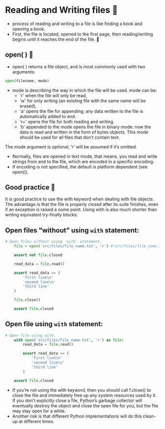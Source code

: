 # Reading and Writing files 🧰

- process of reading and writing to a file is like finding a book and opening a book.
- First, the file is located, opened to the first page, then reading/writing begins until it reaches
the end of the file. 🔧

## open( ) 🧹

- open( ) returns a file object, and is most commonly used with two arguments:

```python
open(filename, mode)
```
- mode is describing the way in which the file will be used. mode can be:
    - 'r' when the file will only be read,
    - 'w' for only writing (an existing file with the same name will be erased),
    - 'a' opens the file for appending; any data written to the file is automatically added to end.
    - 'r+' opens the file for both reading and writing.
    - 'b' appended to the mode opens the file in binary mode: now the data is read and written in the form of bytes objects. This mode should be used for all
    files that don’t contain text.

The mode argument is optional; 'r' will be assumed if it’s omitted.

- Normally, files are opened in text mode, that means, you read and write strings from and to the file, which are encoded in a specific encoding.
- If encoding is not specified, the default is platform dependent (see open()).

## Good practice 🔧
It is good practice to use the with keyword when dealing with file objects. The advantage is that the file is properly closed after its suite finishes, even if an exception is raised a some point. Using with is also much shorter than writing equivalent try-finally blocks:

## Open files "without" using `with` statement:

```python
# Open files without using 'with' statement.
    file = open('src/files/file_name.txt', 'r') #'src/files/file_name.txt' is file path 

    assert not file.closed

    read_data = file.read()

    assert read_data == (
        'first line\n'
        'second line\n'
        'third line'
    )

    file.close()

    assert file.closed
```
## Open file using `with` statement: 

```python
# Open file using with.
    with open('src/files/file_name.txt', 'r') as file:
        read_data = file.read()

        assert read_data == (
            'first line\n'
            'second line\n'
            'third line'
        )

    assert file.closed
```

- If you’re not using the with keyword, then you should call f.close() to close the file and immediately free up any system resources used by it. If you don’t explicitly close a file, Python’s garbage collector will eventually destroy the object and close the open file for you, but the file may stay open for a while.
-  Another risk is that different Python implementations will do this clean-up at different times.

